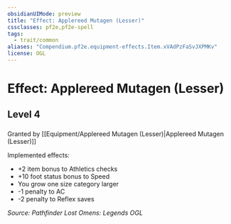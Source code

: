 ```yaml
---
obsidianUIMode: preview
title: "Effect: Applereed Mutagen (Lesser)"
cssclasses: pf2e,pf2e-spell
tags:
  - trait/common
aliases: "Compendium.pf2e.equipment-effects.Item.xVAdPzFaSvJXPMKv"
license: OGL
---
```

# Effect: Applereed Mutagen (Lesser)
## Level 4
### 






Granted by [[Equipment/Applereed Mutagen (Lesser)|Applereed Mutagen (Lesser)]]

Implemented effects:

*   +2 item bonus to Athletics checks
*   +10 foot status bonus to Speed
*   You grow one size category larger
*   \-1 penalty to AC
*   \-2 penalty to Reflex saves

*Source: Pathfinder Lost Omens: Legends*
*OGL*
